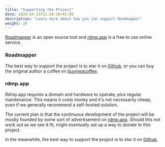 ```yaml
---
title: "Supporting the Project"
date: 2020-03-15T11:28:10+01:00
description: "Learn more about how you can support Roadmapper"
weight: 20
---
```


[Roadmapper](https://github.com/peteraba/roadmapper) is an open source tool and [rdmp.app](https://rdmp.app) is a free to use online service.

### Roadmapper

The best way to support the project is to star it on [Github](https://github.com/peteraba/roadmapper), or you can buy the original author a coffee on [buymeacoffee](https://www.buymeacoffee.com/peteraba). 

### rdmp.app

Rdmp.app requires a domain and hardware to operate, plus regular maintenance. This means it costs money and it's not necessarily cheap, even if we generally recommend a self-hosted solution.

The current plan is that the continuous development of the project will be mostly founded by some sort of advertisement on [rdmp.app](https://rdmp.app). Should this not work out as we see it fit, might eventually set up a way to donate to this project.

In the meanwhile, the best way to support the project is to star it on [Github](https://github.com/peteraba/roadmapper).
